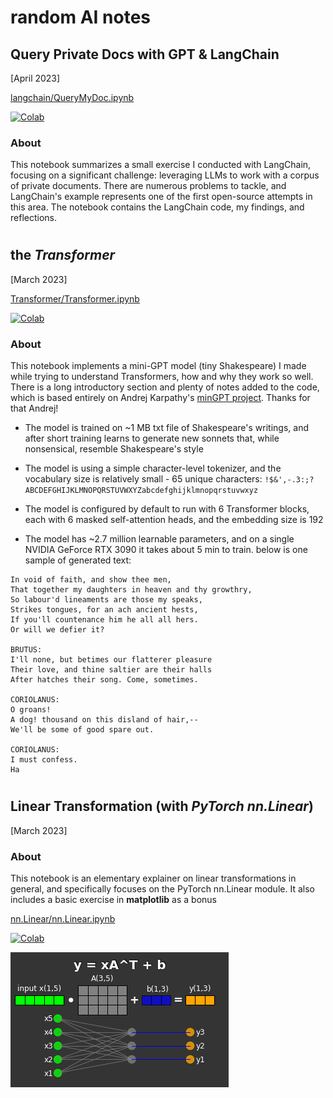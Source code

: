# **random AI notes**

## **Query Private Docs with GPT & LangChain** 
[April 2023]

[langchain/QueryMyDoc.ipynb](langchain/QueryMyDoc.ipynb)


[![Colab](https://colab.research.google.com/assets/colab-badge.svg)](https://colab.research.google.com/github/rashlab/AI-Notes/blob/main/langchain/QueryMyDoc.ipynb)

### **About** 
This notebook summarizes a small exercise I conducted with LangChain, focusing on a significant challenge: leveraging LLMs to work with a corpus of private documents. There are numerous problems to tackle, and LangChain's example represents one of the first open-source attempts in this area. The notebook contains the LangChain code, my findings, and reflections. 

#


## the ***Transformer***  
[March 2023]

[Transformer/Transformer.ipynb](Transformer/Transformer.ipynb)

[![Colab](https://colab.research.google.com/assets/colab-badge.svg)](https://colab.research.google.com/github/rashlab/AI-Notes/blob/main/Transformer/Transformer.ipynb)

### **About** 
This notebook implements a mini-GPT model (tiny Shakespeare) I made while trying to understand Transformers, how and why they work so well. There is a long introductory section and plenty of notes added to the code, which is based entirely on Andrej Karpathy's [minGPT project](https://github.com/karpathy/minGPT). Thanks for that Andrej! 

* The model is trained on ~1 MB txt file of Shakespeare's writings, and after short training learns to generate new sonnets that, while nonsensical, resemble Shakespeare's style

* The model is using a simple character-level tokenizer, and the vocabulary size is relatively small - 65 unique characters: ```!$&',-.3:;?ABCDEFGHIJKLMNOPQRSTUVWXYZabcdefghijklmnopqrstuvwxyz```

* The model is configured by default to run with 6 Transformer blocks, each with 6 masked self-attention heads, and the embedding size is 192

* The model has ~2.7 million learnable parameters, and on a single NVIDIA GeForce RTX 3090 it takes about 5 min to train. below is one sample of generated text:


```
In void of faith, and show thee men,
That together my daughters in heaven and thy growthry,
So labour'd lineaments are those my speaks,
Strikes tongues, for an ach ancient hests,
If you'll countenance him he all all hers.
Or will we defier it?

BRUTUS:
I'll none, but betimes our flatterer pleasure
Their love, and thine saltier are their halls
After hatches their song. Come, sometimes.

CORIOLANUS:
O groans!
A dog! thousand on this disland of hair,--
We'll be some of good spare out.

CORIOLANUS:
I must confess.
Ha
```


#


## Linear Transformation (with *PyTorch nn.Linear*)  
[March 2023]

### **About** 
This notebook is an elementary explainer on linear transformations in general, and specifically focuses on the PyTorch nn.Linear module. It also includes a basic exercise in **matplotlib** as a bonus

[nn.Linear/nn.Linear.ipynb](nn.Linear/nn.Linear.ipynb)

[![Colab](https://colab.research.google.com/assets/colab-badge.svg)](https://colab.research.google.com/github/rashlab/AI-Notes/blob/main/nn.Linear/nn.Linear.ipynb)

![basic linear transformation](filez/nn.Linear.png)



#




